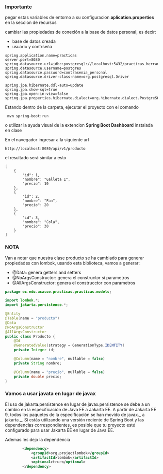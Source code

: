 ### Importante

pegar estas variables de entorno a su configuracion **aplication.properties** en la seccion de recursos

cambiar las propiedades de conexión a la base de datos personal, es decir:

- base de datos creada
- usuario y contrseña

```properties
spring.application.name=practicas
server.port=8080
spring.datasource.url=jdbc:postgresql://localhost:5432/practicas_herramientas
spring.datasource.username=postgres
spring.datasource.password=contrasenia_personal
spring.datasource.driver-class-name=org.postgresql.Driver

spring.jpa.hibernate.ddl-auto=update
spring.jpa.show-sql=true
spring.jpa.open-in-view=false
spring.jpa.properties.hibernate.dialect=org.hibernate.dialect.PostgreSQLDialect
```

Estando dentro de la carpeta, ejecutar el proyecto con el comando

```shell
 mvn spring-boot:run
```

o utilizar la ayuda visual de la extencion **Spring Boot Dashboard** instalada en clase

En el navegador ingresar a la siguiente url

```
http://localhost:8080/api/v1/producto
```

el resultado será similar a esto

```
[
    {
        "id": 1,
        "nombre": "Galleta 1",
        "precio": 10
    },
    {
        "id": 2,
        "nombre": "Pan",
        "precio": 20
    },
    {
        "id": 3,
        "nombre": "Cola",
        "precio": 30
    }
]
```

### NOTA

Van a notar que nuestra clase producto se ha cambiado para generar propiedades con lombok, usando esta biblioteca, vamos a generar:

- @Data: genera getters and setters
- @NoArgsConstructor: genera el constructor si parametros
- @AllArgsConstructor: genera el construcctor con parametros

```java
package ec.edu.ucacue.practicas.practicas.models;

import lombok.*;
import jakarta.persistence.*;

@Entity
@Table(name = "producto")
@Data
@NoArgsConstructor
@AllArgsConstructor
public class Producto {
    @Id
    @GeneratedValue(strategy = GenerationType.IDENTITY)
    private Integer id;

    @Column(name = "nombre", nullable = false)
    private String nombre;

    @Column(name = "precio", nullable = false)
    private double precio;
}
```

### Vamos a usar javata en lugar de javax

El uso de jakarta.persistence en lugar de javax.persistence se debe a un cambio en la especificación de Java EE a Jakarta EE. A partir de Jakarta EE 9, todos los paquetes de la especificación se han movido de javax._ a jakarta._. Si estás utilizando una versión reciente de Spring Boot y las dependencias correspondientes, es posible que tu proyecto esté configurado para usar Jakarta EE en lugar de Java EE.

Ademas les dejo la dependencia

```xml
		<dependency>
			<groupId>org.projectlombok</groupId>
			<artifactId>lombok</artifactId>
			<optional>true</optional>
		</dependency>
```
